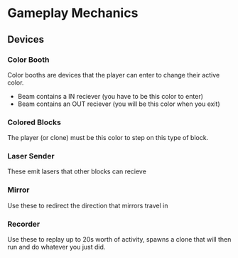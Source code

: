 # Gameplay Mechanics 

## Devices

### Color Booth
Color booths are devices that the player can enter
to change their active color.

* Beam contains a IN reciever (you have to be this color to enter)
* Beam contains an OUT reciever (you will be this color when you exit)

### Colored Blocks
The player (or clone) must be this color to
step on this type of block.

### Laser Sender
These emit lasers that other blocks can recieve

### Mirror 
Use these to redirect the direction that mirrors travel in 

### Recorder
Use these to replay up to 20s worth of activity, spawns a
clone that will then run and do whatever you just did.
